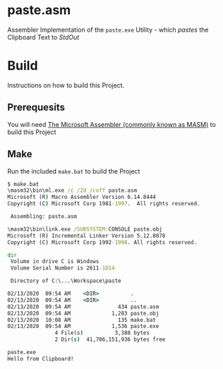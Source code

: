 # paste.asm

Assembler Implementation of the `paste.exe` Utility - which *pastes* the Clipboard Text to *StdOut*

# Build

Instructions on how to build this Project.

## Prerequesits

You will need [The Microsoft Assembler (commonly known as MASM)](http://masm32.com/) to build this Project

## Make

Run the included `make.bat` to build the Project

```cmd
$ make.bat
\masm32\bin\ml.exe /c /Zd /coff paste.asm
Microsoft (R) Macro Assembler Version 6.14.8444
Copyright (C) Microsoft Corp 1981-1997.  All rights reserved.

 Assembling: paste.asm

\masm32\bin\link.exe /SUBSYSTEM:CONSOLE paste.obj
Microsoft (R) Incremental Linker Version 5.12.8078
Copyright (C) Microsoft Corp 1992-1998. All rights reserved.

dir
 Volume in drive C is Windows
 Volume Serial Number is 2611-1D14

 Directory of C:\...\Workspace\paste

02/13/2020  09:54 AM    <DIR>          .
02/13/2020  09:54 AM    <DIR>          ..
02/13/2020  09:54 AM               434 paste.asm
02/13/2020  09:54 AM             1,283 paste.obj
02/13/2020  10:08 AM               135 make.bat
02/13/2020  09:54 AM             1,536 paste.exe
               4 File(s)          3,388 bytes
               2 Dir(s)  41,706,151,936 bytes free

paste.exe
Hello from Clipboard!
```
